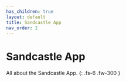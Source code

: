 ```yaml
---
has_children: true
layout: default
title: Sandcastle App
nav_order: 2
---
```


# Sandcastle App
All about the Sandcastle App.
{: .fs-6 .fw-300 }